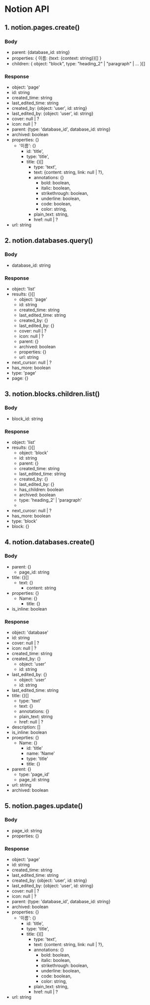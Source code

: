 # Notion API

## 1. notion.pages.create()

### Body

- parent: {database_id: string}
- properties: {
  이름: {text: {context: string}}[]
  }
- children: {
  object: "block",
  type: "heading_2" | "paragraph" | ...
  }[]

### Response

- object: 'page'
- id: string
- created_time: string
- last_edited_time: string
- created_by: {object: 'user', id: string}
- last_edited_by: {object: 'user', id: string}
- cover: null | ?
- icon: null | ?
- parent: {type: 'database_id', database_id: string}
- archived: boolean
- properties: {}
  - '이름': {}
    - id: 'title',
    - type: 'title',
    - title: {}[]
      - type: 'text',
      - text: {content: string, link: null | ?},
      - annotations: {}
        - bold: boolean,
        - italic: boolean,
        - strikethrough: boolean,
        - underline: boolean,
        - code: boolean,
        - color: string,
      - plain_text: string,
      - href: null | ?
- url: string

## 2. notion.databases.query()

### Body

- database_id: string

### Response

- object: 'list'
- results: {}[]
  - object: 'page'
  - id: string
  - created_time: string
  - last_edited_time: string
  - created_by: {}
  - last_edited_by: {}
  - cover: null | ?
  - icon: null | ?
  - parent: {}
  - archived: boolean
  - properties: {}
  - url: string
- next_cursor: null | ?
- has_more: boolean
- type: 'page'
- page: {}

## 3. notion.blocks.children.list()

### Body

- block_id: string

### Response

- object: 'list'
- results: {}[]
  - object: 'block'
  - id: string
  - parent: {}
  - created_time: string
  - last_edited_time: string
  - created_by: {}
  - last_edited_by: {}
  - has_children: boolean
  - archived: boolean
  - type: 'heading_2' | 'paragraph'
  - [type]: {}
- next_curosr: null | ?
- has_more: boolean
- type: 'block'
- block: {}

## 4. notion.databases.create()

### Body

- parent: {}
  - page_id: string
- title: {}[]
  - text: {}
    - content: string
- properties: {}
  - Name: {}
    - title: {}
- is_inline: boolean

### Response

- object: 'database'
- id: string
- cover: null | ?
- icon: null | ?
- created_time: string
- created_by: {}
  - object: 'user'
  - id: string
- last_edited_by: {}
  - object: 'user'
  - id: string
- last_edited_time: string
- title: {}[]
  - type: 'text'
  - text: {}
  - annotations: {}
  - plain_text: string
  - href: null | ?
- description: []
- is_inline: boolean
- proeprties: {}
  - Name: {}
    - id: 'title'
    - name: 'Name'
    - type: 'title'
    - title: {}
- parent: {}
  - type: 'page_id'
  - page_id: string
- url: string
- archived: boolean

## 5. notion.pages.update()

### Body

- page_id: string
- properties: {}

### Response

- object: 'page'
- id: string
- created_time: string
- last_edited_time: string
- created_by: {object: 'user', id: string}
- last_edited_by: {object: 'user', id: string}
- cover: null | ?
- icon: null | ?
- parent: {type: 'database_id', database_id: string}
- archived: boolean
- properties: {}
  - '이름': {}
    - id: 'title',
    - type: 'title',
    - title: {}[]
      - type: 'text',
      - text: {content: string, link: null | ?},
      - annotations: {}
        - bold: boolean,
        - italic: boolean,
        - strikethrough: boolean,
        - underline: boolean,
        - code: boolean,
        - color: string,
      - plain_text: string,
      - href: null | ?
- url: string
